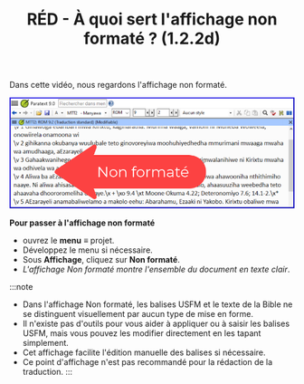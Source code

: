 ﻿---
title: RÉD - À quoi sert l'affichage non formaté ? (1.2.2d)
---

Dans cette vidéo, nous regardons l'affichage non formaté.

![](../media/41c16f71656dad10f10d03e0ae20c378.png)

**Pour passer à l'affichage non formaté**

-   ouvrez le **menu** **≡** projet.
-   Développez le menu si nécessaire.
-   Sous **Affichage**, cliquez sur **Non formaté**.
   -  *L'affichage Non formaté montre l'ensemble du document en texte clair*.
    
:::note
-   Dans l'affichage Non formaté, les balises USFM et le texte de la Bible ne se distinguent visuellement par aucun type de mise en forme.
-   Il n'existe pas d'outils pour vous aider à appliquer ou à saisir les balises USFM, mais vous pouvez les modifier directement en les tapant simplement.
-   Cet affichage facilite l'édition manuelle des balises si nécessaire.
-   Ce point d'affichage n'est pas recommandé pour la rédaction de la traduction.
:::
